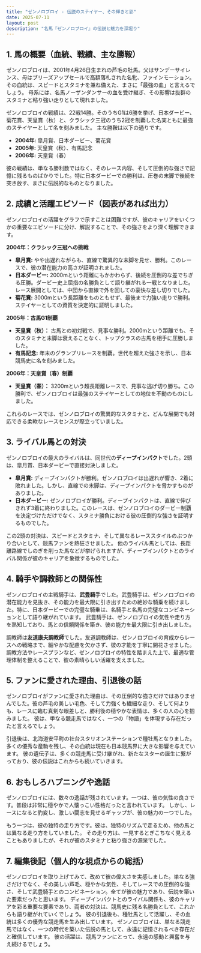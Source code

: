 ```yaml
---
title: "ゼンノロブロイ - 伝説のステイヤー、その輝きと影"
date: 2025-07-11
layout: post
description: "名馬『ゼンノロブロイ』の伝説と魅力を深堀り"
---
```


## 1. 馬の概要（血統、戦績、主な勝鞍）

ゼンノロブロイは、2001年4月26日生まれの芦毛の牡馬。父はサンデーサイレンス、母はブリーズアップセールで高額落札された名牝、ファインモーション。その血統は、スピードとスタミナを兼ね備えた、まさに「最強の血」と言えるでしょう。  母系には、名馬ノーザンダンサーの血を受け継ぎ、その影響は抜群のスタミナと粘り強い走りとして現れました。

ゼンノロブロイの戦績は、22戦14勝。そのうちG1は6勝を挙げ、日本ダービー、菊花賞、天皇賞（秋）と、クラシック三冠のうち2冠を制覇した名実ともに最強のステイヤーとして名を刻みました。  主な勝鞍は以下の通りです。

* **2004年:**  皐月賞、日本ダービー、菊花賞
* **2005年:**  天皇賞（秋）、有馬記念
* **2006年:**  天皇賞（春）


彼の戦績は、単なる勝利数ではなく、そのレース内容、そして圧倒的な強さで記憶に残るものばかりでした。特に日本ダービーでの勝利は、圧巻の末脚で後続を突き放す、まさに伝説的なものとなりました。


## 2. 成績と活躍エピソード（図表があれば出力）

ゼンノロブロイの活躍をグラフで示すことは困難ですが、彼のキャリアをいくつかの重要なエピソードに分け、解説することで、その強さをより深く理解できます。

**2004年：クラシック三冠への挑戦**

* **皐月賞:**  やや出遅れながらも、直線で驚異的な末脚を見せ、勝利。このレースで、彼の潜在能力の高さが証明されました。
* **日本ダービー:**  2000mという距離にもかかわらず、後続を圧倒的な差でちぎる圧勝。ダービー史上屈指の名勝負として語り継がれる一戦となりました。レース展開としては、中団から直線で外を回しての豪快な差し切りでした。
* **菊花賞:**  3000mという長距離をものともせず、最後まで力強い走りで勝利。ステイヤーとしての資質を決定的に証明しました。


**2005年：古馬G1制覇**

* **天皇賞（秋）：**  古馬との初対戦で、見事な勝利。2000mという距離でも、そのスタミナと末脚は衰えることなく、トップクラスの古馬を相手に圧勝しました。
* **有馬記念:**  年末のグランプリレースを制覇。世代を超えた強さを示し、日本競馬史に名を刻みました。

**2006年：天皇賞（春）制覇**

* **天皇賞（春）：** 3200mという超長距離レースで、見事な逃げ切り勝ち。この勝利で、ゼンノロブロイは最強のステイヤーとしての地位を不動のものにしました。


これらのレースでは、ゼンノロブロイの驚異的なスタミナと、どんな展開でも対応できる柔軟なレースセンスが際立っていました。


## 3. ライバル馬との対決

ゼンノロブロイの最大のライバルは、同世代の**ディープインパクト**でした。2頭は、皐月賞、日本ダービーで直接対決しました。

* **皐月賞:** ディープインパクトが勝利。ゼンノロブロイは出遅れが響き、2着に敗れました。しかし、直線での末脚は、ディープインパクトを脅かすものがありました。
* **日本ダービー:** ゼンノロブロイが勝利。ディープインパクトは、直線で伸びきれず3着に終わりました。このレースは、ゼンノロブロイのダービー制覇を決定づけただけでなく、スタミナ勝負における彼の圧倒的な強さを証明するものでした。

この2頭の対決は、スピードとスタミナ、そして異なるレーススタイルのぶつかり合いとして、競馬ファンを熱狂させました。  他のライバル馬としては、長距離路線でしのぎを削った馬などが挙げられますが、ディープインパクトとのライバル関係が彼のキャリアを象徴するものでした。



## 4. 騎手や調教師との関係性

ゼンノロブロイの主戦騎手は、**武豊騎手**でした。武豊騎手は、ゼンノロブロイの潜在能力を見抜き、その能力を最大限に引き出すための絶妙な騎乗を続けました。特に、日本ダービーでの完璧な騎乗は、名騎手と名馬の完璧なコンビネーションとして語り継がれています。  武豊騎手は、ゼンノロブロイの気性や走り方を熟知しており、馬との信頼関係を築き、彼の能力を最大限に引き出しました。

調教師は**友道康夫調教師**でした。友道調教師は、ゼンノロブロイの育成からレースへの戦略まで、細やかな配慮を欠かさず、彼の才能を丁寧に開花させました。  調教方法やレースプランなど、ゼンノロブロイの特性を踏まえた上で、最適な管理体制を整えることで、彼の素晴らしい活躍を支えました。


## 5. ファンに愛された理由、引退後の話

ゼンノロブロイがファンに愛された理由は、その圧倒的な強さだけではありませんでした。彼の芦毛の美しい毛色、そして力強くも繊細な走り、そして何よりも、レースに臨む真剣な眼差しと、勝利後の穏やかな表情は、多くの人の心を掴みました。  彼は、単なる競走馬ではなく、一つの「物語」を体現する存在だったと言えるでしょう。

引退後は、北海道安平町の社台スタリオンステーションで種牡馬となりました。多くの優秀な産駒を残し、その血統は現在も日本競馬界に大きな影響を与えています。  彼の遺伝子は、多くの競走馬に受け継がれ、新たなスターの誕生に繋がっており、彼の伝説はこれからも続いていきます。


## 6. おもしろハプニングや逸話

ゼンノロブロイには、数々の逸話が残されています。一つは、彼の気性の良さです。普段は非常に穏やかで人懐っこい性格だったと言われています。  しかし、レースになると豹変し、激しい闘志を見せるギャップが、彼の魅力の一つでした。

もう一つは、彼の独特の走り方です。彼は、独特のリズムで走るため、他の馬とは異なる走り方をしていました。  その走り方は、一見するとぎこちなく見えることもありましたが、それが彼のスタミナと粘り強さの源泉でした。


## 7. 編集後記（個人的な視点からの総括）

ゼンノロブロイを取り上げてみて、改めて彼の偉大さを実感しました。単なる強さだけでなく、その美しい芦毛、穏やかな気性、そしてレースでの圧倒的な強さ、そして武豊騎手とのコンビネーション。全てが彼の魅力であり、伝説を築いた要素だったと思います。  ディープインパクトとのライバル関係も、彼のキャリアを彩る重要な要素であり、両者の対決は、競馬史に残る名勝負として、これからも語り継がれていくでしょう。  彼の引退後も、種牡馬として活躍し、その血統は多くの優秀な競走馬を生み出しています。  ゼンノロブロイは、単なる競走馬ではなく、一つの時代を築いた伝説の馬として、永遠に記憶されるべき存在だと確信しています。  彼の活躍は、競馬ファンにとって、永遠の感動と興奮を与え続けるでしょう。
